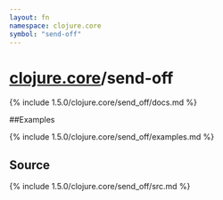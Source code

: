 ```yaml
---
layout: fn
namespace: clojure.core
symbol: "send-off"
---
```


# [clojure.core](../)/send-off

{% include 1.5.0/clojure.core/send_off/docs.md %}

##Examples

{% include 1.5.0/clojure.core/send_off/examples.md %}
## Source
{% include 1.5.0/clojure.core/send_off/src.md %}

